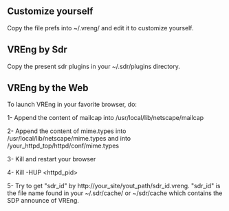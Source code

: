 Customize yourself
------------------

Copy the file prefs into ~/.vreng/ and edit it to customize yourself.


VREng by Sdr
------------

Copy the present sdr plugins in your ~/.sdr/plugins directory.


VREng by the Web
----------------

To launch VREng in your favorite browser, do:

1- Append the content of mailcap into /usr/local/lib/netscape/mailcap

2- Append the content of mime.types into /usr/local/lib/netscape/mime.types
   and into /your_httpd_top/httpd/conf/mime.types

3- Kill and restart your browser

4- Kill -HUP <httpd_pid>

5- Try to get "sdr_id" by http://your_site/yout_path/sdr_id.vreng.
   "sdr_id" is the file name found in your ~/.sdr/cache/ or ~/sdr/cache
   which contains the SDP announce of VREng.
